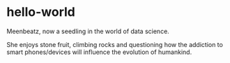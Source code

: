 # hello-world
Meenbeatz, now a seedling in the world of data science. 

She enjoys stone fruit, climbing rocks and questioning how the addiction to smart phones/devices will influence the evolution of humankind. 
